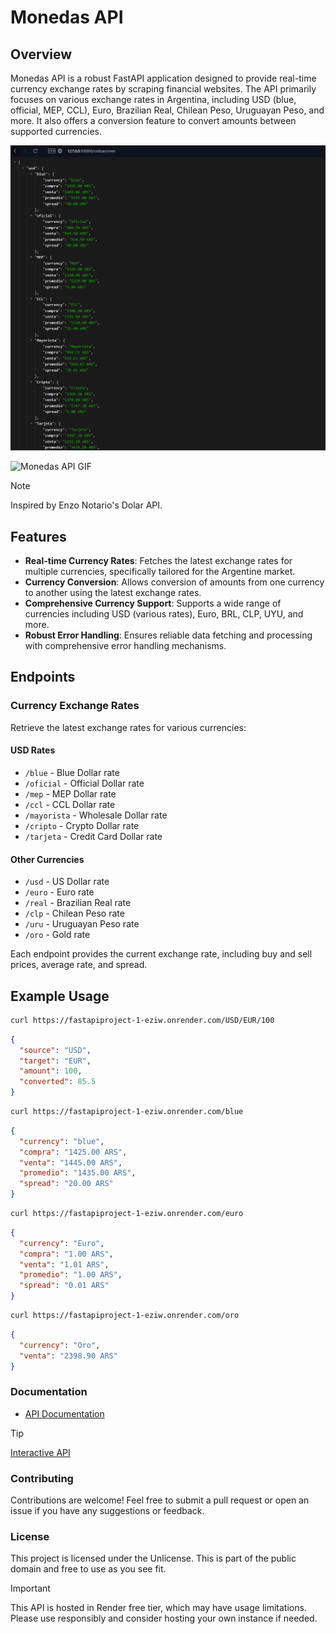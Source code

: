 # Monedas API

## Overview

Monedas API is a robust FastAPI application designed to provide real-time currency exchange rates by scraping financial websites. The API primarily focuses on various exchange rates in Argentina, including USD (blue, official, MEP, CCL), Euro, Brazilian Real, Chilean Peso, Uruguayan Peso, and more. It also offers a conversion feature to convert amounts between supported currencies.

![Monedas API](imgs/json.png)

![Monedas API GIF](imgs/api.gif)

> [!NOTE]
> Inspired by Enzo Notario's Dolar API.

## Features

- **Real-time Currency Rates**: Fetches the latest exchange rates for multiple currencies, specifically tailored for the Argentine market.
- **Currency Conversion**: Allows conversion of amounts from one currency to another using the latest exchange rates.
- **Comprehensive Currency Support**: Supports a wide range of currencies including USD (various rates), Euro, BRL, CLP, UYU, and more.
- **Robust Error Handling**: Ensures reliable data fetching and processing with comprehensive error handling mechanisms.

## Endpoints

### Currency Exchange Rates

Retrieve the latest exchange rates for various currencies:

#### USD Rates
- `/blue` - Blue Dollar rate
- `/oficial` - Official Dollar rate
- `/mep` - MEP Dollar rate
- `/ccl` - CCL Dollar rate
- `/mayorista` - Wholesale Dollar rate
- `/cripto` - Crypto Dollar rate
- `/tarjeta` - Credit Card Dollar rate

#### Other Currencies
- `/usd` - US Dollar rate
- `/euro` - Euro rate
- `/real` - Brazilian Real rate
- `/clp` - Chilean Peso rate
- `/uru` - Uruguayan Peso rate
- `/oro` - Gold rate

Each endpoint provides the current exchange rate, including buy and sell prices, average rate, and spread.

## Example Usage

```bash
curl https://fastapiproject-1-eziw.onrender.com/USD/EUR/100
```

```json
{
  "source": "USD",
  "target": "EUR",
  "amount": 100,
  "converted": 85.5
}
```

```bash
curl https://fastapiproject-1-eziw.onrender.com/blue
```

```json
{
  "currency": "blue",
  "compra": "1425.00 ARS",
  "venta": "1445.00 ARS",
  "promedio": "1435.00 ARS",
  "spread": "20.00 ARS"
}
```

```bash 
curl https://fastapiproject-1-eziw.onrender.com/euro
```

```json
{
  "currency": "Euro",
  "compra": "1.00 ARS",
  "venta": "1.01 ARS",
  "promedio": "1.00 ARS",
  "spread": "0.01 ARS"
}
```

```bash
curl https://fastapiproject-1-eziw.onrender.com/oro
```

```json
{
  "currency": "Oro",
  "venta": "2398.90 ARS"
}
```

### Documentation

- [API Documentation](https://fastapiproject-1-eziw.onrender.com/docs)

> [!TIP]
> [Interactive API](https://fastapiproject-1-eziw.onrender.com/redoc)

### Contributing

Contributions are welcome! Feel free to submit a pull request or open an issue if you have any suggestions or feedback.

### License

This project is licensed under the Unlicense. This is part of the public domain and free to use as you see fit.

> [!IMPORTANT]
> This API is hosted in Render free tier, which may have usage limitations. Please use responsibly and consider hosting your own instance if needed.